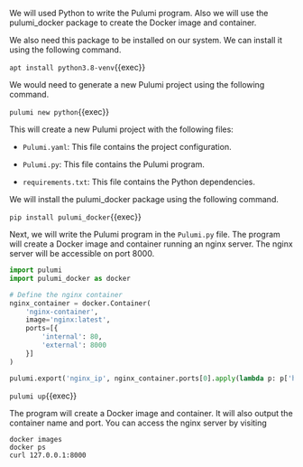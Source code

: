 We will used Python to write the Pulumi program. Also we will use the pulumi_docker package to create the Docker image and container.

We also need this package to be installed on our system. We can install it using the following command.

`apt install python3.8-venv`{{exec}}



We would need to generate a new Pulumi project using the following command.

`pulumi new python`{{exec}}

This will create a new Pulumi project with the following files:

- `Pulumi.yaml`: This file contains the project configuration.

- `Pulumi.py`: This file contains the Pulumi program.

- `requirements.txt`: This file contains the Python dependencies.

We will install the pulumi_docker package using the following command.

`pip install pulumi_docker`{{exec}}

Next, we will write the Pulumi program in the `Pulumi.py` file. The program will create a Docker image and container running an nginx server. The nginx server will be accessible on port 8000.

```python
import pulumi
import pulumi_docker as docker

# Define the nginx container
nginx_container = docker.Container(
    'nginx-container',
    image='nginx:latest',
    ports=[{
        'internal': 80,
        'external': 8000
    }]
)

pulumi.export('nginx_ip', nginx_container.ports[0].apply(lambda p: p['host']))
```

`pulumi up`{{exec}}

The program will create a Docker image and container. It will also output the container name and port. You can access the nginx server by visiting 

```
docker images
docker ps
curl 127.0.0.1:8000
```


